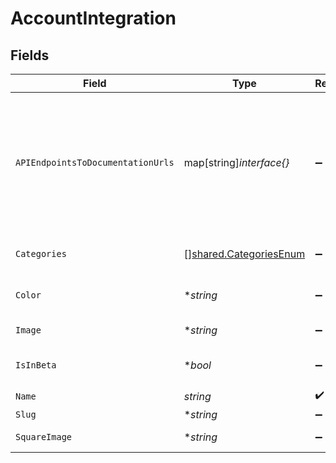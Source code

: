 # AccountIntegration


## Fields

| Field                                                                                                                                                                                                                                                                                                                          | Type                                                                                                                                                                                                                                                                                                                           | Required                                                                                                                                                                                                                                                                                                                       | Description                                                                                                                                                                                                                                                                                                                    |
| ------------------------------------------------------------------------------------------------------------------------------------------------------------------------------------------------------------------------------------------------------------------------------------------------------------------------------ | ------------------------------------------------------------------------------------------------------------------------------------------------------------------------------------------------------------------------------------------------------------------------------------------------------------------------------ | ------------------------------------------------------------------------------------------------------------------------------------------------------------------------------------------------------------------------------------------------------------------------------------------------------------------------------ | ------------------------------------------------------------------------------------------------------------------------------------------------------------------------------------------------------------------------------------------------------------------------------------------------------------------------------ |
| `APIEndpointsToDocumentationUrls`                                                                                                                                                                                                                                                                                              | map[string]*interface{}*                                                                                                                                                                                                                                                                                                       | :heavy_minus_sign:                                                                                                                                                                                                                                                                                                             | Mapping of API endpoints to documentation urls for support. Example: {'GET': [['/common-model-scopes', 'https://docs.merge.dev/accounting/common-model-scopes/#common_model_scopes_retrieve'],['/common-model-actions', 'https://docs.merge.dev/accounting/common-model-actions/#common_model_actions_retrieve']], 'POST': []} |
| `Categories`                                                                                                                                                                                                                                                                                                                   | [][shared.CategoriesEnum](../../models/shared/categoriesenum.md)                                                                                                                                                                                                                                                               | :heavy_minus_sign:                                                                                                                                                                                                                                                                                                             | Category or categories this integration belongs to. Multiple categories should be comma separated, i.e. [ats, hris].                                                                                                                                                                                                           |
| `Color`                                                                                                                                                                                                                                                                                                                        | **string*                                                                                                                                                                                                                                                                                                                      | :heavy_minus_sign:                                                                                                                                                                                                                                                                                                             | The color of this integration used for buttons and text throughout the app and landing pages. <b>Choose a darker, saturated color.</b>                                                                                                                                                                                         |
| `Image`                                                                                                                                                                                                                                                                                                                        | **string*                                                                                                                                                                                                                                                                                                                      | :heavy_minus_sign:                                                                                                                                                                                                                                                                                                             | Company logo in rectangular shape. <b>Upload an image with a clear background.</b>                                                                                                                                                                                                                                             |
| `IsInBeta`                                                                                                                                                                                                                                                                                                                     | **bool*                                                                                                                                                                                                                                                                                                                        | :heavy_minus_sign:                                                                                                                                                                                                                                                                                                             | If checked, this integration will not appear in the linking flow, and will appear elsewhere with a Beta tag.                                                                                                                                                                                                                   |
| `Name`                                                                                                                                                                                                                                                                                                                         | *string*                                                                                                                                                                                                                                                                                                                       | :heavy_check_mark:                                                                                                                                                                                                                                                                                                             | Company name.                                                                                                                                                                                                                                                                                                                  |
| `Slug`                                                                                                                                                                                                                                                                                                                         | **string*                                                                                                                                                                                                                                                                                                                      | :heavy_minus_sign:                                                                                                                                                                                                                                                                                                             | N/A                                                                                                                                                                                                                                                                                                                            |
| `SquareImage`                                                                                                                                                                                                                                                                                                                  | **string*                                                                                                                                                                                                                                                                                                                      | :heavy_minus_sign:                                                                                                                                                                                                                                                                                                             | Company logo in square shape. <b>Upload an image with a white background.</b>                                                                                                                                                                                                                                                  |